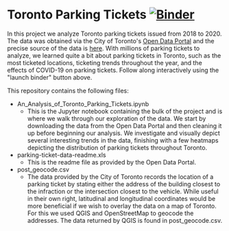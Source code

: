 # Toronto Parking Tickets [![Binder](https://notebooks.gesis.org/binder/badge_logo.svg)](https://notebooks.gesis.org/binder/v2/gh/ssorkhou/parking_tickets/HEAD?filepath=An_Analysis_of_Toronto_Parking_Tickets.ipynb)

In this project we analyze Toronto parking tickets issued from 2018 to 2020. The data was obtained via the City of Toronto's [Open Data Portal](https://open.toronto.ca/) and the precise source of the data is [here](https://open.toronto.ca/dataset/parking-tickets/). With millions of parking tickets to analyze, we learned quite a bit about parking tickets in Toronto, such as the most ticketed locations, ticketing trends throughout the year, and the effects of COVID-19 on parking tickets. Follow along interactively using the "launch binder" button above.

This repository contains the following files:
- An_Analysis_of_Toronto_Parking_Tickets.ipynb
    - This is the Jupyter notebook containing the bulk of the project and is where we walk through our exploration of the data. We start by downloading the data from the Open Data Portal and then cleaning it up before beginning our analysis. We investigate and visually depict several interesting trends in the data, finishing with a few heatmaps depicting the distribution of parking tickets throughout Toronto.
- parking-ticket-data-readme.xls
    - This is the readme file as provided by the Open Data Portal.
- post_geocode.csv
    - The data provided by the City of Toronto records the location of a parking ticket by stating either the address of the building closest to the infraction or the intersection closest to the vehicle. While useful in their own right, latitudinal and longitudinal coordinates would be more beneficial if we wish to overlay the data on a map of Toronto. For this we used QGIS and OpenStreetMap to geocode the addresses. The data returned by QGIS is found in post_geocode.csv.
